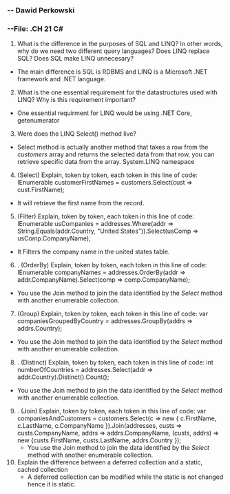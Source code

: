 ### -- Dawid Perkowski

### --File: .CH 21 C#

1. What is the difference in the purposes of SQL and LINQ? In other words, why do we need two different query languages? Does LINQ replace SQL? Does SQL make LINQ unnecesary?
- The main difference is SQL is RDBMS and LINQ is a Microsoft .NET framework and .NET language.

2. What is the one essential requirement for the datastructures used with LINQ? Why is this requirement important?

- One essential requirment for LINQ would be using .NET Core, getenumerator 

3.  Were does the LINQ Select() method live? 
   - Select method is actually another method that takes a row from the *customers* array and returns the selected data from that row, you can retrieve specific data from the array. System.LINQ namespace
4. (Select) Explain, token by token, each token in this line of code: IEnumerable customerFirstNames = customers.Select(cust => cust.FirstName);

- It will retrieve the first name from the record.

5.  (Filter) Explain, token by token, each token in this line of code: IEnumerable usCompanies = addresses.Where(addr => String.Equals(addr.Country, "United States")).Select(usComp => usComp.CompanyName);

- It Filters the company name in the united states table.

6.  . (OrderBy) Explain, token by token, each token in this line of code: IEnumerable companyNames = addresses.OrderBy(addr => addr.CompanyName).Select(comp => comp.CompanyName);

- You use the Join method to join the data identified by the *Select* method with another enumerable collection.


7. (Group) Explain, token by token, each token in this line of code: var companiesGroupedByCountry = addresses.GroupBy(addrs => addrs.Country);

- You use the Join method to join the data identified by the *Select* method with another enumerable collection.

8. . (Distinct) Explain, token by token, each token in this line of code: int numberOfCountries = addresses.Select(addr => addr.Country).Distinct().Count();

- You use the Join method to join the data identified by the *Select* method with another enumerable collection.

9. . (Join) Explain, token by token, each token in this line of code: var companiesAndCustomers = customers.Select(c => new { c.FirstName, c.LastName, c.CompanyName }).Join(addresses, custs => custs.CompanyName, addrs => addrs.CompanyName, (custs, addrs) => new {custs.FirstName, custs.LastName, addrs.Country });
   - You use the Join method to join the data identified by the *Select* method with another enumerable collection.
10. Explain the difference between a deferred collection and a static, cached collection
    - A deferred collection can be modified while the static is not changed hence it is static.

